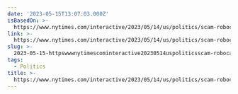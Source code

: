```yaml
---
date: '2023-05-15T13:07:03.000Z'
isBasedOn: >-
  https://www.nytimes.com/interactive/2023/05/14/us/politics/scam-robocalls-donations-policing-veterans.html
link: >-
  https://www.nytimes.com/interactive/2023/05/14/us/politics/scam-robocalls-donations-policing-veterans.html
slug: >-
  2023-05-15-httpswwwnytimescominteractive20230514uspoliticsscam-robocalls-donations-policing-veteranshtml
tags:
  - Politics
title: >-
  https://www.nytimes.com/interactive/2023/05/14/us/politics/scam-robocalls-donations-policing-veterans.html
---
```


